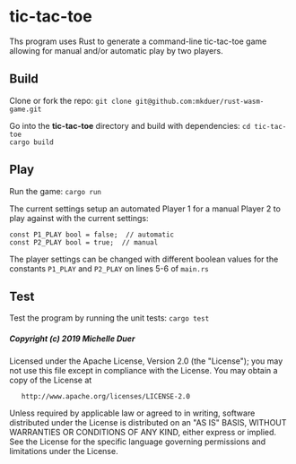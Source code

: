# tic-tac-toe

Ths program uses Rust to generate a command-line tic-tac-toe game allowing for manual and/or automatic play by two players. 

## Build 

Clone or fork the repo: `git clone git@github.com:mkduer/rust-wasm-game.git`

Go into the **tic-tac-toe** directory and build with dependencies: 
`cd tic-tac-toe`  
`cargo build`  

## Play

Run the game: `cargo run`

The current settings setup an automated Player 1 for a manual Player 2 to play against with the current settings: 

`const P1_PLAY bool = false;  // automatic`  
`const P2_PLAY bool = true;  // manual`

The player settings can be changed with different boolean values for the constants `P1_PLAY` and `P2_PLAY` on lines 5-6 of `main.rs`

## Test

Test the program by running the unit tests: `cargo test`



##### Copyright (c) 2019 Michelle Duer

   Licensed under the Apache License, Version 2.0 (the "License");
   you may not use this file except in compliance with the License.
   You may obtain a copy of the License at

       http://www.apache.org/licenses/LICENSE-2.0

   Unless required by applicable law or agreed to in writing, software
   distributed under the License is distributed on an "AS IS" BASIS,
   WITHOUT WARRANTIES OR CONDITIONS OF ANY KIND, either express or implied.
   See the License for the specific language governing permissions and
   limitations under the License.